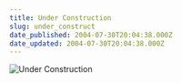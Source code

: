 ```yaml
---
title: Under Construction
slug: under_construct
date_published: 2004-07-30T20:04:38.000Z
date_updated: 2004-07-30T20:04:38.000Z
---
```


![Under Construction](http://www.dashes.com/anil/stuff/underconstruction.gif)
